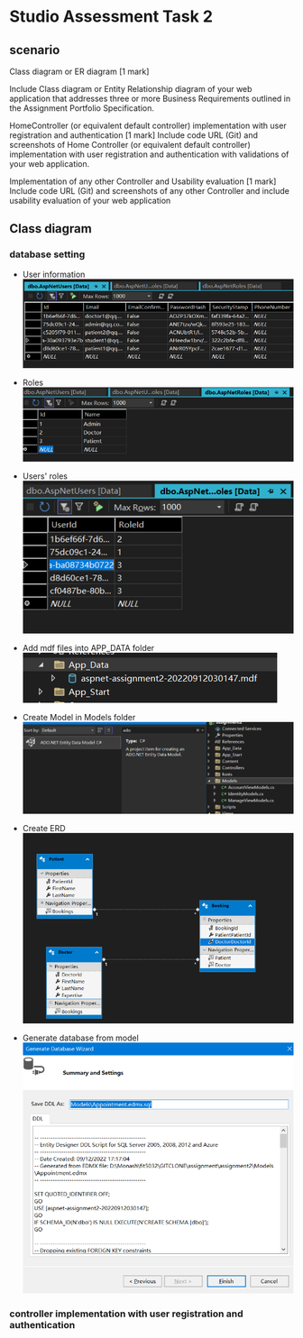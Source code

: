 # Studio Assessment Task 2
## scenario
Class diagram or ER diagram [1 mark]

Include Class diagram or Entity Relationship diagram of your web application that addresses three or more Business Requirements outlined in the Assignment Portfolio Specification.

HomeController (or equivalent default controller) implementation with user registration and authentication [1 mark]
Include code URL (Git) and screenshots of Home Controller (or equivalent default controller) implementation with user registration and authentication with validations of your web application.

Implementation of any other Controller and Usability evaluation [1 mark]
Include code URL (Git) and screenshots of any other Controller and include usability evaluation of your web application

## Class diagram
### database setting
+ User information
![](pic/Pasted%20image%2020220912153126.png)

+ Roles
![](pic/Pasted%20image%2020220912153225.png)

+ Users' roles
![](pic/Pasted%20image%2020220912153253.png)

+ Add mdf files into APP_DATA folder
![](pic/Pasted%20image%2020220912153623.png)

+ Create Model in Models folder
![](pic/Pasted%20image%2020220912164547.png)

+ Create ERD
![](pic/Pasted%20image%2020220912171547.png)

+ Generate database from model
![](pic/Pasted%20image%2020220912171742.png)

### controller implementation with user registration and authentication 
